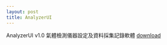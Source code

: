 ```yaml
---
layout: post
title: AnalyzerUI
---
```


AnalyzerUI v1.0 
氣體檢測儀器設定及資料採集記錄軟體
[download](https://github.com/yazelin/yazelin.github.io/raw/refs/heads/master/files/AnalyzerUI.exe)